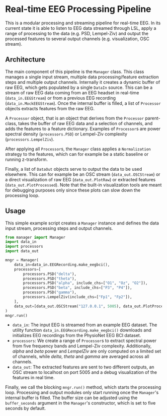 # Real-time EEG Processing Pipeline

This is a modular processing and streaming pipeline for real-time EEG. In its current state it is able to listen to EEG data streamed through LSL, apply a range of processing to the data (e.g. PSD, Lempel-Ziv) and output the processed features to several output channels (e.g. visualization, OSC stream).

## Architecture
The main component of this pipeline is the `Manager` class. This class manages a single input stream, multiple data processing/feature extraction steps and multiple output channels. Internally it creates a dynamic buffer of raw EEG, which gets populated by a single `DataIn` source. This can be a stream of raw EEG data coming from an EEG headset in real-time (`data_in.EEGStream`) or from a previous EEG recording (`data_in.MockEEGStream`). Once the internal buffer is filled, a list of `Processor` objects extracts features from the raw EEG.

A `Processor` object, that is an object that derives from the `Processor` parent-class, takes the buffer of raw EEG data and a selection of channels, and adds the features to a feature dictionary. Examples of `Processor`s are power spectral density (`processors.PSD`) or Lempel-Ziv complexity (`processors.LempelZiv`).

After applying all `Processor`s, the `Manager` class applies a `Normalization` strategy to the features, which can for example be a static baseline or running z-transform.

Finally, a list of `DataOut` objects serve to output the data to be used elsewhere. This can for example be an OSC stream (`data_out.OSCStream`) or a direct visualization of raw EEG (`data_out.PlotRaw`) or extracted features (`data_out.PlotProcessed`). Note that the built-in visualization tools are meant for debugging purposes only since these plots can slow down the processing loop.

## Usage
This simple example script creates a `Manager` instance and defines the data input stream, processing steps and output channels.

```python
from manager import Manager
import data_in
import processors
import data_out

mngr = Manager(
    data_in=data_in.EEGRecording.make_eegbci(),
    processors=[
        processors.PSD("delta"),
        processors.PSD("theta"),
        processors.PSD("alpha", include_chs=["O1", "Oz", "O2"]),
        processors.PSD("beta", include_chs=["P3", "P4"]),
        processors.PSD("gamma"),
        processors.LempelZiv(include_chs=["Fp1", "Fp2"]),
    ],
    data_out=[data_out.OSCStream("127.0.0.1", 5005), data_out.PlotProcessed()],
)
mngr.run()
```

- `data_in`: The input EEG is streamed from an example EEG dataset. The utility function `data_in.EEGRecording.make_eegbci()` downloads and initializes EEG recordings from the PhysioNet EEG BCI dataset.
- `processors`: We create a range of `Processor`s to extract spectral power from five frequency bands and Lempel-Ziv complexity. Additionally, _alpha_ and _beta_ power and _LempelZiv_ are only computed on a limited set of channels, while _delta_, _theta_ and _gamma_ are averaged across all channels.
- `data_out`: The extracted features are sent to two different outputs, an OSC stream to localhost on port 5005 and a debug visualization of the features in real time.

Finally, we call the blocking `mngr.run()` method, which starts the processing loop. Processing and output modules only start running once the `Manager`'s internal buffer is filled. The buffer size can be adjusted using the `buffer_seconds` argument in the `Manager`'s constructor, which is set to five seconds by default.